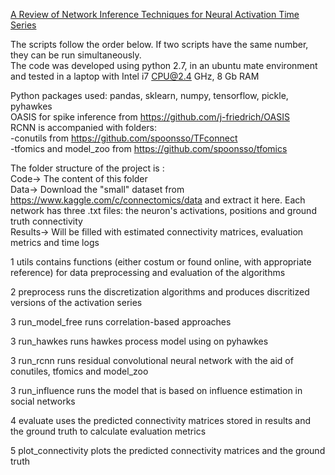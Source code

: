 
[A Review of Network Inference Techniques for Neural Activation Time Series](https://arxiv.org/abs/1806.08212)  <br />

The scripts follow the order below. If two scripts have the same number, they can be run simultaneously.  <br />
The code was developed using python 2.7, in an ubuntu mate environment and tested in a laptop with Intel i7 CPU@2.4 GHz, 8 Gb RAM  <br />

Python packages used: pandas, sklearn, numpy, tensorflow, pickle, pyhawkes <br />
OASIS  for spike inference from https://github.com/j-friedrich/OASIS<br />
RCNN is accompanied with folders: <br />
	-conutils from https://github.com/spoonsso/TFconnect <br />
	-tfomics and model_zoo from https://github.com/spoonsso/tfomics <br />


The folder structure of the project is : <br />
Code-> The content of this folder <br />
Data-> Download the "small" dataset from https://www.kaggle.com/c/connectomics/data and extract it here. Each network has three .txt files: the neuron's activations, positions and ground truth connectivity <br />
Results-> Will be filled with estimated connectivity matrices, evaluation metrics and time logs <br />


1 utils contains functions (either costum or found online, with appropriate reference) for data preprocessing and evaluation of the algorithms   <br />

2 preprocess runs the discretization algorithms and produces discritized versions of the activation series <br />

3 run_model_free runs correlation-based approaches <br />

3 run_hawkes runs hawkes process model using on pyhawkes <br />

3 run_rcnn runs residual convolutional neural network with the aid of conutiles, tfomics and model_zoo <br />

3 run_influence runs the model that is based on influence estimation in social networks <br />

4 evaluate uses the predicted connectivity matrices stored in results and the ground truth to calculate evaluation metrics <br />

5 plot_connectivity plots the predicted connectivity matrices and the ground truth<br />


